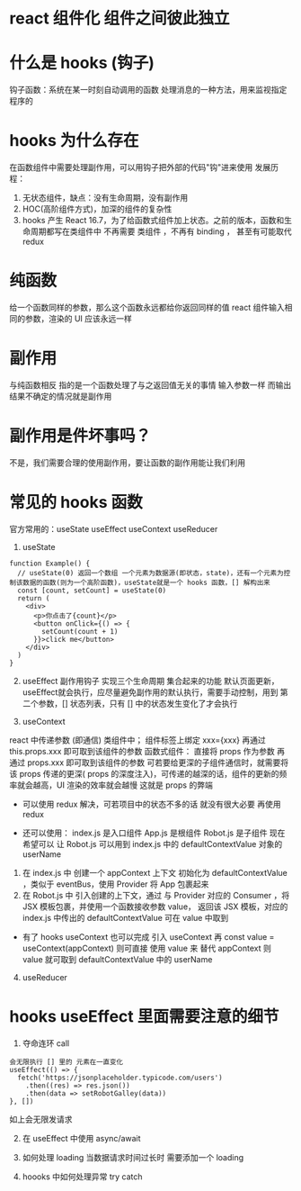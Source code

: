# react 组件化 组件之间彼此独立

# 什么是 hooks (钩子)
 钩子函数：系统在某一时刻自动调用的函数
 处理消息的一种方法，用来监视指定程序的

# hooks 为什么存在
在函数组件中需要处理副作用，可以用钩子把外部的代码"钩"进来使用
发展历程：
  1. 无状态组件，缺点：没有生命周期，没有副作用
  2. HOC(高阶组件方式)，加深的组件的复杂性
  3. hooks 产生 React 16.7，为了给函数式组件加上状态。之前的版本，函数和生命周期都写在类组件中
    不再需要 类组件 ，不再有 binding ， 甚至有可能取代 redux

# 纯函数
给一个函数同样的参数，那么这个函数永远都给你返回同样的值
react 组件输入相同的参数，渲染的 UI 应该永远一样

# 副作用
与纯函数相反
指的是一个函数处理了与之返回值无关的事情
输入参数一样 而输出结果不确定的情况就是副作用

# 副作用是件坏事吗？
不是，我们需要合理的使用副作用，要让函数的副作用能让我们利用

# 常见的 hooks 函数
官方常用的：useState useEffect useContext useReducer

1. useState
  ```
  function Example() {
    // useState(0) 返回一个数组 一个元素为数据源(即状态，state)，还有一个元素为控制该数据的函数(则为一个高阶函数)，useState就是一个 hooks 函数，[] 解构出来
    const [count, setCount] = useState(0)
    return (
      <div>
        <p>你点击了{count}</p>
        <button onClick={() => {
          setCount(count + 1)
        }}>click me</button>
      </div>
    )
  }

  ```

2. useEffect
  副作用钩子
  实现三个生命周期 集合起来的功能
  默认页面更新，useEffect就会执行，应尽量避免副作用的默认执行，需要手动控制，用到 第二个参数，[] 状态列表，只有 [] 中的状态发生变化了才会执行

3. useContext

  react 中传递参数 (即通信)
    类组件中；
      组件标签上绑定 xxx={xxx}
      再通过 this.props.xxx 即可取到该组件的参数
    函数式组件：
      直接将 props 作为参数
      再通过 props.xxx 即可取到该组件的参数
  可若要给更深的子组件通信时，就需要将该 props 传递的更深( props 的深度注入)，可传递的越深的话，组件的更新的频率就会越高，UI 渲染的效率就会越慢
  这就是 props 的弊端

  - 可以使用 redux 解决，可若项目中的状态不多的话 就没有很大必要 再使用 redux
  
  - 还可以使用：
  index.js 是入口组件
  App.js 是根组件
  Robot.js 是子组件
  现在希望可以 让 Robot.js 可以用到 index.js 中的 defaultContextValue 对象的 userName
  1. 在 index.js 中
  创建一个 appContext 上下文 初始化为 defaultContextValue ，类似于 eventBus，使用 Provider 将 App 包裹起来
  2. 在 Robot.js 中
  引入创建的上下文，通过 与 Provider 对应的 Consumer ，将 JSX 模板包裹，并使用一个函数接收参数 value， 返回该 JSX 模板，对应的 index.js 中传出的 defaultContextValue 可在 value 中取到

  - 有了 hooks useContext 也可以完成
  引入 useContext
  再 const value = useContext(appContext)
  则可直接 使用 value 来 替代 appContext
  则 value 就可取到 defaultContextValue 中的 userName


4. useReducer


# hooks  useEffect 里面需要注意的细节
1. 夺命连环 call
  ```
  会无限执行 [] 里的 元素在一直变化
  useEffect(() => {
    fetch('https://jsonplaceholder.typicode.com/users')
      .then((res) => res.json())
      .then(data => setRobotGalley(data))
  }, [])
  ```
  如上会无限发请求

2. 在 useEffect 中使用 async/await

3. 如何处理 loading 
  当数据请求时间过长时 需要添加一个 loading
4. hoooks 中如何处理异常
  try catch



